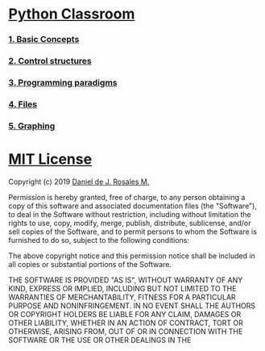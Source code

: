 # [Python Classroom](https://classroom.github.com/classrooms/49954342-taller-programacion-classroom)

### [1. Basic Concepts](https://github.com/taller-programacion/Python/tree/master/basics)
### [2. Control structures](https://github.com/taller-programacion/Python/tree/master/data_structures)
### [3. Programming paradigms](https://github.com/taller-programacion/Python/tree/master/functional_programming)
### [4. Files](https://github.com/taller-programacion/Python/tree/master/files)
### [5. Graphing](https://github.com/taller-programacion/Python/tree/master/graphing)

# [MIT License](https://github.com/taller-programacion/Python/blob/master/LICENSE)

Copyright (c) 2019 [Daniel de J. Rosales M.](https://dannascornell.github.io/)

Permission is hereby granted, free of charge, to any person obtaining a copy
of this software and associated documentation files (the "Software"), to deal
in the Software without restriction, including without limitation the rights
to use, copy, modify, merge, publish, distribute, sublicense, and/or sell
copies of the Software, and to permit persons to whom the Software is
furnished to do so, subject to the following conditions:

The above copyright notice and this permission notice shall be included in all
copies or substantial portions of the Software.

THE SOFTWARE IS PROVIDED "AS IS", WITHOUT WARRANTY OF ANY KIND, EXPRESS OR
IMPLIED, INCLUDING BUT NOT LIMITED TO THE WARRANTIES OF MERCHANTABILITY,
FITNESS FOR A PARTICULAR PURPOSE AND NONINFRINGEMENT. IN NO EVENT SHALL THE
AUTHORS OR COPYRIGHT HOLDERS BE LIABLE FOR ANY CLAIM, DAMAGES OR OTHER
LIABILITY, WHETHER IN AN ACTION OF CONTRACT, TORT OR OTHERWISE, ARISING FROM,
OUT OF OR IN CONNECTION WITH THE SOFTWARE OR THE USE OR OTHER DEALINGS IN THE
